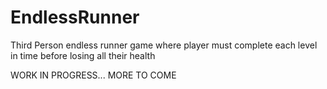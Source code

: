 # EndlessRunner
Third Person endless runner game where player must complete each level in time before losing all their health

WORK IN PROGRESS... MORE TO COME
